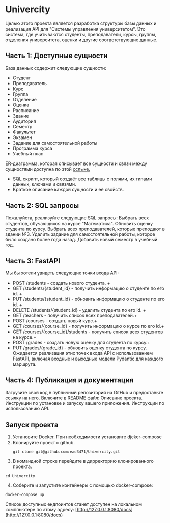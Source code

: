 # Univercity

Целью этого  проекта является разработка структуры базы данных и реализация API для "Системы управления университетом". Это система, где учитываются студенты, преподаватели, курсы, группы, отделения университета, оценки и другие соответствующие данные.

## Часть 1: Доступные сущности

База данных содержит следующие сущности:
 - Студент
 - Преподаватель
 - Курс
 - Группа
 - Отделение
 - Оценка
 - Расписание
 - Здание
 - Аудитория
 - Семестр
 - Факультет
 - Экзамен
 - Задание для самостоятельной работы
 - Программа курса
 - Учебный план
 

ER-диаграмма, которая описывает все сущности и связи между сущностями доступна по этой [сслыке.](https://www.yworks.com/yed-live/?file=https://gist.githubusercontent.com/ead3471/27bc4d7c0fcf181c6bbd10445fe19718/raw/af8c85120656bee42192219966503dfc34a11abc/fastapi%20-%20public)
 - SQL скрипт, который создаёт все таблицы с полями, их типами данных, ключами и связями.
 - Краткое описание каждой сущности и её свойств.

## Часть 2: SQL запросы
Пожалуйста, реализуйте следующие SQL запросы:
Выбрать всех студентов, обучающихся на курсе "Математика".
Обновить оценку студента по курсу.
Выбрать всех преподавателей, которые преподают в здании №3.
Удалить задание для самостоятельной работы, которое было создано более года назад.
Добавить новый семестр в учебный год.

## Часть 3: FastAPI
Мы бы хотели увидеть следующие точки входа API:
 - POST /students - создать нового студента. +
 - GET /students/{student_id} - получить информацию о студенте по его id. +
 - PUT /students/{student_id} - обновить информацию о студенте по его id. +
 - DELETE /students/{student_id} - удалить студента по его id. +
 - GET /teachers - получить список всех преподавателей.+
 - POST /courses - создать новый курс.+
 - GET /courses/{course_id} - получить информацию о курсе по его id.+
 - GET /courses/{course_id}/students - получить список всех студентов на курсе.+
 - POST /grades - создать новую оценку для студента по курсу.+
 - PUT /grades/{grade_id} - обновить оценку студента по курсу.
Ожидается реализация этих точек входа API с использованием FastAPI, включая входные и выходные модели Pydantic для каждого маршрута.

## Часть 4: Публикация и документация
Загрузите свой код в публичный репозиторий на GitHub и предоставьте ссылку на него. Включите в README файл:
Описание проекта.
Инструкции по установке и запуску вашего приложения.
Инструкции по использованию API.

## Запуск проекта
1. Установите Docker. При необходимости установите djcker-compose
2. Клонируйте проект с github.
    ```
    git clone git@github.com:ead3471/Univercity.git
    ```
3. В командной строке перейдите в дирректорию клонированного проекта. 
```
cd Univercity
```

4. Соберите и запустите контейнеры с помощью docker-compose:
```
docker-compose up
```

Список доступных ендпоинтов станет доступен на локальном комппьютере по этому адресу:
[http://127.0.0.1:8080/docs](http://127.0.0.1:8080/docs)

